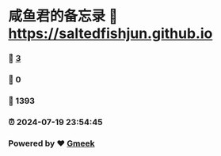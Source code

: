 # 咸鱼君的备忘录 :link: https://saltedfishjun.github.io 
### :page_facing_up: [3](https://saltedfishjun.github.io/tag.html) 
### :speech_balloon: 0 
### :hibiscus: 1393 
### :alarm_clock: 2024-07-19 23:54:45 
### Powered by :heart: [Gmeek](https://github.com/Meekdai/Gmeek)
